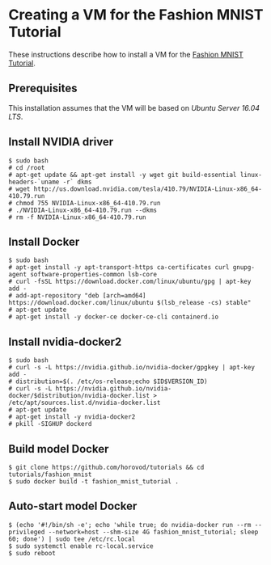 # Creating a VM for the Fashion MNIST Tutorial

These instructions describe how to install a VM for the [Fashion MNIST Tutorial](README.md).

## Prerequisites

This installation assumes that the VM will be based on *Ubuntu Server 16.04 LTS*.

## Install NVIDIA driver

```
$ sudo bash
# cd /root
# apt-get update && apt-get install -y wget git build-essential linux-headers-`uname -r` dkms
# wget http://us.download.nvidia.com/tesla/410.79/NVIDIA-Linux-x86_64-410.79.run
# chmod 755 NVIDIA-Linux-x86_64-410.79.run
# ./NVIDIA-Linux-x86_64-410.79.run --dkms
# rm -f NVIDIA-Linux-x86_64-410.79.run
```

## Install Docker

```
$ sudo bash
# apt-get install -y apt-transport-https ca-certificates curl gnupg-agent software-properties-common lsb-core
# curl -fsSL https://download.docker.com/linux/ubuntu/gpg | apt-key add -
# add-apt-repository "deb [arch=amd64] https://download.docker.com/linux/ubuntu $(lsb_release -cs) stable"
# apt-get update
# apt-get install -y docker-ce docker-ce-cli containerd.io
```

## Install nvidia-docker2

```
$ sudo bash
# curl -s -L https://nvidia.github.io/nvidia-docker/gpgkey | apt-key add -
# distribution=$(. /etc/os-release;echo $ID$VERSION_ID)
# curl -s -L https://nvidia.github.io/nvidia-docker/$distribution/nvidia-docker.list > /etc/apt/sources.list.d/nvidia-docker.list
# apt-get update
# apt-get install -y nvidia-docker2
# pkill -SIGHUP dockerd
```

## Build model Docker

```
$ git clone https://github.com/horovod/tutorials && cd tutorials/fashion_mnist
$ sudo docker build -t fashion_mnist_tutorial .
```

## Auto-start model Docker

```
$ (echo '#!/bin/sh -e'; echo 'while true; do nvidia-docker run --rm --privileged --network=host --shm-size 4G fashion_mnist_tutorial; sleep 60; done') | sudo tee /etc/rc.local
$ sudo systemctl enable rc-local.service
$ sudo reboot
```

